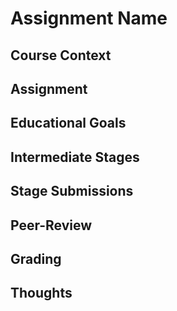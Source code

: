 # Assignment Name


## Course Context


## Assignment


## Educational Goals


## Intermediate Stages


## Stage Submissions


## Peer-Review


## Grading


## Thoughts

